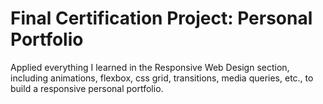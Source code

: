 
# Final Certification Project: Personal Portfolio

Applied everything I learned in the Responsive Web Design section, including animations, flexbox, css grid, transitions, media queries, etc., to build a responsive personal portfolio.